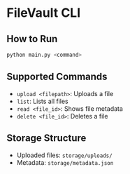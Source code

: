 # FileVault CLI

## How to Run

```bash
python main.py <command>
```

## Supported Commands
- `upload <filepath>`: Uploads a file
- `list`: Lists all files
- `read <file_id>`: Shows file metadata
- `delete <file_id>`: Deletes a file

## Storage Structure
- Uploaded files: `storage/uploads/`
- Metadata: `storage/metadata.json`
